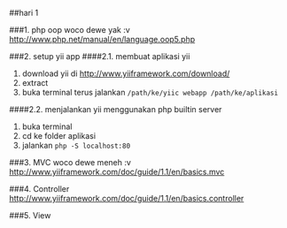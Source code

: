 ##hari 1

###1. php oop
woco dewe yak :v
http://www.php.net/manual/en/language.oop5.php

###2. setup yii app
####2.1. membuat aplikasi yii
1. download yii di http://www.yiiframework.com/download/
2. extract
3. buka terminal terus jalankan `/path/ke/yiic webapp /path/ke/aplikasi`

####2.2. menjalankan yii menggunakan php builtin server
1. buka terminal
2. cd ke folder aplikasi
3. jalankan `php -S localhost:80`

###3. MVC
woco dewe meneh :v
http://www.yiiframework.com/doc/guide/1.1/en/basics.mvc

###4. Controller
http://www.yiiframework.com/doc/guide/1.1/en/basics.controller

###5. View

